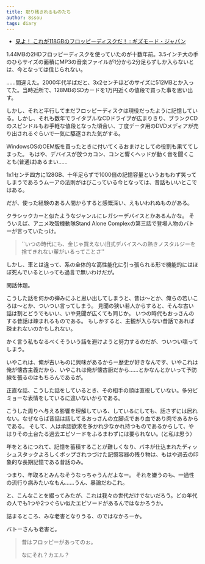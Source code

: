 ```yaml
---
title: 取り残されるものたち
author: 8ssou
tags: diary
---
```


* [見よ！ これが118GBのフロッピーディスクだ！ : ギズモード・ジャパン](http://www.gizmodo.jp/2016/02/_118gb.html)

1.44MBの2HDフロッピーディスクを使っていたのが十数年前。3.5インチ大の手のひらサイズの面積にMP3の音楽ファイルが1分から2分足らずしか入らないとは、今となっては信じられない。

……間違えた。2000年代半ばだと、3x2センチほどのサイズに512MBとか入ってた。当時近所で、128MBのSDカードを1万円近くの値段で買った事を思い出す。

しかし、それと平行してまだフロッピーディスクは現役だったように記憶している。しかし、それも数年でライタブルなCDドライブが広まりきり、ブランクCDのスピンドルもお手軽な値段となった頃合い、丁度データ用のDVDメディアが売り出されるぐらいで一気に駆逐された気がする。

WindowsOSのOEM版を買ったときに付いてくるおまけとしての役割も果ててしまった。
もはや、デバイスが放つカコン、コンと響くヘッドが動く音を聞くことも(普通は)あるまい……

1x1センチ四方に128GB、十年足らずで1000倍の記憶容量というおもわず笑ってしまうであろうムーアの法則がはびこっている今となっては、昔話もいいとこではある。

だが、使った経験のある人間からすると感慨深い、えもいわれぬものがある。

クラシックカーと似たようなジャンルにレガシーデバイスとかあるんかな。
そういえば、アニメ攻殻機動隊Stand Alone Complexの第三話で登場人物のバトーが言っていたっけ。

> ``いつの時代にも、金じゃ買えない旧式デバイスへの熱きノスタルジーを捨てきれない輩がいるってことさ''

しかし、車とは違って、系の全体的な高性能化に引っ張られる形で機能的にはほぼ死んでいるといっても過言で無いわけだが。

閑話休題。

こうした話を何かの弾みにふと思い出してしまうと、昔は～とか、俺らの若いころは～とか、ついつい言ってしまう。
見聞の狭い若人からすると、そんな古い話は割とどうでもいい、いや見聞が広くても同じか。
いつの時代もおっさんのする昔話は疎まれるものである。
もしかすると、主観が入らない昔話であれば疎まれないのかもしれない。

かく言う私もなるべくそういう話を避けようと努力するのだが、ついつい喋ってしまう。

いやこれは、俺が古いものに興味があるからー歴史が好きなんです、いやこれは俺が懐古主義だから、いやこれは俺が懐古厨だから……とかなんとかいって予防線を張るのはもちろんであるが。

正直な話、こうした話をしているとき、その相手の顔は直視していない。多分ビミョーな表情をしているに違いないからである。

こうした周りへ与える影響を理解している、しているにしても、話さずには居れない。なぜならば昔話は話してるおっさんの立脚点であり血であり肉であるからである。
そして、人は承認欲求を多かれ少なかれ持つものであるからして、やはりその土台たる過去エピソードをふるまわずには要られない。(と私は思う）

年をとるにつれて、記憶を蓄積することが難しくなり、バネが仕込まれたディッシュスタックよろしくポップされつづけた記憶容器の残り物は、もはや過去の印象的な長期記憶である昔話のみ。

つまり、年取るとみんなそうなっちゃうんだよなー。
それを嫌うのも、一過性の流行り病みたいなもん……うん、暴論だわこれ。

と、こんなことを綴ってみたが、これは我々の世代だけでないだろう。どの年代の人でも1つや2つぐらい似たエピソードがあるんではなかろうか。

詰まるところ、みな老害となりうる、のではなかろーか。

バトーさんも老害と。

>
> 昔はフロッピーがあってのぉ。
>
> なにそれ？カエル？
>
